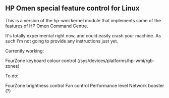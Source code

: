 HP Omen special feature control for Linux
-----------------------------------------

This is a version of the hp-wmi kernel module that implements some of the features of HP Omen Command Centre.

It's totally experimental right now, and could easily crash your machine. As such I'm not going to provide any instructions just yet.

Currently working:

FourZone keyboard colour control (/sys/devices/platforms/hp-wmi/rgb-zones)

To do:

FourZone brightness control
Fan control
Performance level
Network booster (?)
